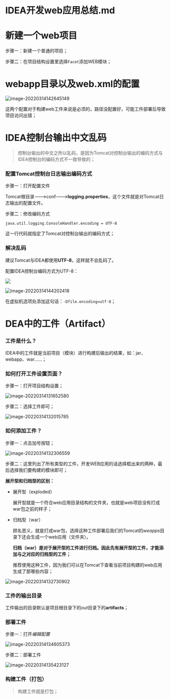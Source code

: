 # IDEA开发web应用总结.md

# 新建一个web项目

步骤一：新建一个普通的项目；

步骤二：在项目结构设置里选择`Facet`添加WEB模块；



# webapp目录以及web.xml的配置

![image-20220314142645149](D:\Nanum-Note\Java\JavaWeb\Servlet\IDEA开发WEB应用总结\img\webapp01.png)

这两个配置对于构建web工件来说是必须的，路径没配置好，可能工件部署后导致项目访问出错；



# IDEA控制台输出中文乱码

> 控制台输出的中文之所以乱码，是因为Tomcat对控制台输出的编码方式与IDEA控制台的编码方式不一致导致的；

### **配置Tomcat控制台日志输出编码方式**

步骤一：打开配置文件

Tomcat根目录--->conf--->**logging.properties**，这个文件就是对Tomcat日志输出的配置文件。

步骤二：修改编码方式

`java.util.logging.ConsoleHandler.encoding = UTF-8`

这一行代码就指定了Tomcat对控制台输出的编码方式；



### **解决乱码**

建议Tomcat与IDEA都使用**UTF-8**，这样就不会乱码了。



配置IDEA控制台编码方式为UTF-8：

![](D:\Nanum-Note\Java\JavaWeb\Servlet\IDEA开发WEB应用总结\img\artifact05.png)

<img src="D:\Nanum-Note\Java\JavaWeb\Servlet\IDEA开发WEB应用总结\img\encoding01.png" alt="image-20220314144202418"  />

在虚拟机选项处添加这句话：`-Dfile.encoding=utf-8`；

# DEA中的工件（Artifact）

### **工件是什么？**

IDEA中的工件就是当前项目（模块）进行构建后输出的结果，如：jar、webapp、war……；



### **如何打开工件设置页面？**

步骤一：打开项目结构设置；

![image-20220314131652580](D:\Nanum-Note\Java\JavaWeb\Servlet\IDEA开发WEB应用总结\img\artifact01.png)

步骤二：选择工件即可；

![image-20220314132015785](D:\Nanum-Note\Java\JavaWeb\Servlet\IDEA开发WEB应用总结\img\artifact02.png)



### 如何添加工件？

步骤一：点击加号按钮；

![image-20220314132306559](D:\Nanum-Note\Java\JavaWeb\Servlet\IDEA开发WEB应用总结\img\arifact03.png)



步骤二：这里列出了所有类型的工件，开发WEB应用的话选择框出来的两种，最后选择我们要构建的模块即可；

**展开型和归档型的区别：**

- 展开型（exploded）

  展开型就是一个符合web应用目录结构的文件夹，也就是web项目没有打成war包之前的样子；

- 归档型（war）

  顾名思义，就是打成war包，选择这种工件部署后我们的Tomcat的*weapps*目录下还会生成一个web应用（文件夹）。

  **归档（war）是对于展开型的工件进行归档。因此先有展开型的工件，才能添加与之对应的归档型的工件；**

  推荐使用这种工件，因为我们可以在Tomcat下查看当前项目构建的web应用生成了那哪些内容；

![image-20220314132730902](D:\Nanum-Note\Java\JavaWeb\Servlet\IDEA开发WEB应用总结\img\artifact04.png)



### 工件的输出目录

工件输出的目录默认是项目根目录下的*out*目录下的**artifacts**；



### 部署工件

步骤一：打开*编辑配置*

![image-20220314134605373](D:\Nanum-Note\Java\JavaWeb\Servlet\IDEA开发WEB应用总结\img\artifact05.png)

步骤二：部署工件

![image-20220314135423127](D:\Nanum-Note\Java\JavaWeb\Servlet\IDEA开发WEB应用总结\img\artifact06.png)



### 构建工件（打包）

> 构建工件就是打包；

